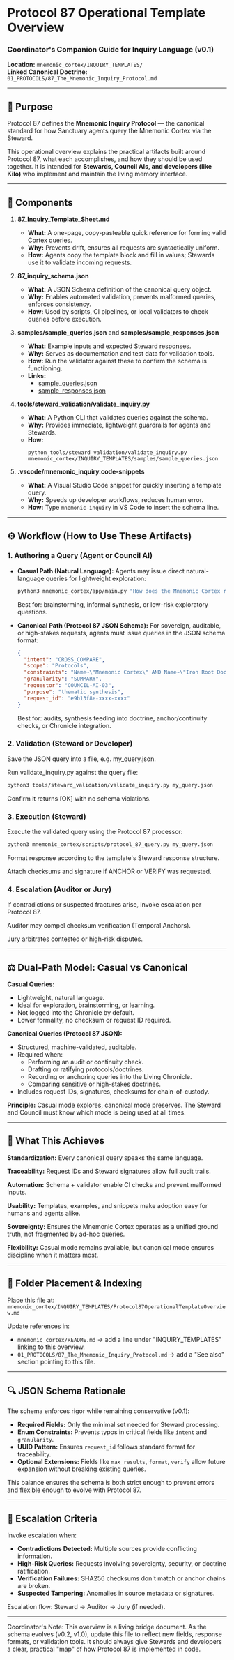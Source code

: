# Protocol 87 Operational Template Overview
### Coordinator's Companion Guide for Inquiry Language (v0.1)

**Location:** `mnemonic_cortex/INQUIRY_TEMPLATES/`  
**Linked Canonical Doctrine:** `01_PROTOCOLS/87_The_Mnemonic_Inquiry_Protocol.md`

---

## 📜 Purpose
Protocol 87 defines the **Mnemonic Inquiry Protocol** — the canonical standard for how Sanctuary agents query the Mnemonic Cortex via the Steward.

This operational overview explains the practical artifacts built around Protocol 87, what each accomplishes, and how they should be used together. It is intended for **Stewards, Council AIs, and developers (like Kilo)** who implement and maintain the living memory interface.

---

## 🧩 Components

1. **87_Inquiry_Template_Sheet.md**
   - **What:** A one-page, copy-pasteable quick reference for forming valid Cortex queries.
   - **Why:** Prevents drift, ensures all requests are syntactically uniform.
   - **How:** Agents copy the template block and fill in values; Stewards use it to validate incoming requests.

2. **87_inquiry_schema.json**
   - **What:** A JSON Schema definition of the canonical query object.
   - **Why:** Enables automated validation, prevents malformed queries, enforces consistency.
   - **How:** Used by scripts, CI pipelines, or local validators to check queries before execution.

3. **samples/sample_queries.json** and **samples/sample_responses.json**
   - **What:** Example inputs and expected Steward responses.
   - **Why:** Serves as documentation and test data for validation tools.
   - **How:** Run the validator against these to confirm the schema is functioning.
   - **Links:**
     - [sample_queries.json](./samples/sample_queries.json)
     - [sample_responses.json](./samples/sample_responses.json)

4. **tools/steward_validation/validate_inquiry.py**
   - **What:** A Python CLI that validates queries against the schema.
   - **Why:** Provides immediate, lightweight guardrails for agents and Stewards.
   - **How:**
     ```
     python tools/steward_validation/validate_inquiry.py mnemonic_cortex/INQUIRY_TEMPLATES/samples/sample_queries.json
     ```

5. **.vscode/mnemonic_inquiry.code-snippets**
   - **What:** A Visual Studio Code snippet for quickly inserting a template query.
   - **Why:** Speeds up developer workflows, reduces human error.
   - **How:** Type `mnemonic-inquiry` in VS Code to insert the schema line.

---

## ⚙️ Workflow (How to Use These Artifacts)

### 1. Authoring a Query (Agent or Council AI)
- **Casual Path (Natural Language):**
  Agents may issue direct natural-language queries for lightweight exploration:
  ```bash
  python3 mnemonic_cortex/app/main.py "How does the Mnemonic Cortex relate to the Iron Root Doctrine?"
  ```
  Best for: brainstorming, informal synthesis, or low-risk exploratory questions.

- **Canonical Path (Protocol 87 JSON Schema):**
  For sovereign, auditable, or high-stakes requests, agents must issue queries in the JSON schema format:
  ```json
  {
    "intent": "CROSS_COMPARE",
    "scope": "Protocols",
    "constraints": "Name~\"Mnemonic Cortex\" AND Name~\"Iron Root Doctrine\"",
    "granularity": "SUMMARY",
    "requestor": "COUNCIL-AI-03",
    "purpose": "thematic synthesis",
    "request_id": "e9b13f8e-xxxx-xxxx"
  }
  ```
  Best for: audits, synthesis feeding into doctrine, anchor/continuity checks, or Chronicle integration.

### 2. Validation (Steward or Developer)

Save the JSON query into a file, e.g. my_query.json.

Run validate_inquiry.py against the query file:

```bash
python3 tools/steward_validation/validate_inquiry.py my_query.json
```

Confirm it returns [OK] with no schema violations.

### 3. Execution (Steward)

Execute the validated query using the Protocol 87 processor:

```bash
python3 mnemonic_cortex/scripts/protocol_87_query.py my_query.json
```

Format response according to the template's Steward response structure.

Attach checksums and signature if ANCHOR or VERIFY was requested.

### 4. Escalation (Auditor or Jury)

If contradictions or suspected fractures arise, invoke escalation per Protocol 87.

Auditor may compel checksum verification (Temporal Anchors).

Jury arbitrates contested or high-risk disputes.

---

## ⚖️ Dual-Path Model: Casual vs Canonical

**Casual Queries:**
- Lightweight, natural language.
- Ideal for exploration, brainstorming, or learning.
- Not logged into the Chronicle by default.
- Lower formality, no checksum or request ID required.

**Canonical Queries (Protocol 87 JSON):**
- Structured, machine-validated, auditable.
- Required when:
  - Performing an audit or continuity check.
  - Drafting or ratifying protocols/doctrines.
  - Recording or anchoring queries into the Living Chronicle.
  - Comparing sensitive or high-stakes doctrines.
- Includes request IDs, signatures, checksums for chain-of-custody.

**Principle:** Casual mode explores, canonical mode preserves. The Steward and Council must know which mode is being used at all times.

---

## 🌉 What This Achieves

**Standardization:** Every canonical query speaks the same language.

**Traceability:** Request IDs and Steward signatures allow full audit trails.

**Automation:** Schema + validator enable CI checks and prevent malformed inputs.

**Usability:** Templates, examples, and snippets make adoption easy for humans and agents alike.

**Sovereignty:** Ensures the Mnemonic Cortex operates as a unified ground truth, not fragmented by ad-hoc queries.

**Flexibility:** Casual mode remains available, but canonical mode ensures discipline when it matters most.

---

## 📂 Folder Placement & Indexing

Place this file at:
`mnemonic_cortex/INQUIRY_TEMPLATES/Protocol87OperationalTemplateOverview.md`

Update references in:
- `mnemonic_cortex/README.md` → add a line under "INQUIRY_TEMPLATES" linking to this overview.
- `01_PROTOCOLS/87_The_Mnemonic_Inquiry_Protocol.md` → add a "See also" section pointing to this file.

---

## 🔍 JSON Schema Rationale

The schema enforces rigor while remaining conservative (v0.1):

- **Required Fields:** Only the minimal set needed for Steward processing.
- **Enum Constraints:** Prevents typos in critical fields like `intent` and `granularity`.
- **UUID Pattern:** Ensures `request_id` follows standard format for traceability.
- **Optional Extensions:** Fields like `max_results`, `format`, `verify` allow future expansion without breaking existing queries.

This balance ensures the schema is both strict enough to prevent errors and flexible enough to evolve with Protocol 87.

---

## 🚨 Escalation Criteria

Invoke escalation when:
- **Contradictions Detected:** Multiple sources provide conflicting information.
- **High-Risk Queries:** Requests involving sovereignty, security, or doctrine ratification.
- **Verification Failures:** SHA256 checksums don't match or anchor chains are broken.
- **Suspected Tampering:** Anomalies in source metadata or signatures.

Escalation flow: Steward → Auditor → Jury (if needed).

---

Coordinator's Note:
This overview is a living bridge document. As the schema evolves (v0.2, v1.0), update this file to reflect new fields, response formats, or validation tools. It should always give Stewards and developers a clear, practical "map" of how Protocol 87 is implemented in code.
